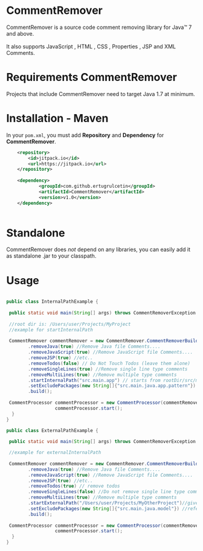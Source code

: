 # CommentRemover

CommentRemover is a source code comment removing library for Java&trade; 7 and above.<br><br>
It also supports JavaScript , HTML , CSS , Properties , JSP and XML Comments.

# Requirements CommentRemover

Projects that include CommentRemover need to target Java 1.7 at minimum.

# Installation - Maven
In your `pom.xml`, you must add **Repository** and **Dependency** for **CommentRemover**. 

```xml
	<repository>
	    <id>jitpack.io</id>
	    <url>https://jitpack.io</url>
	</repository>
	
	<dependency>
    	    <groupId>com.github.ertugrulcetin</groupId>
    	    <artifactId>CommentRemover</artifactId>
    	    <version>v1.0</version>
    </dependency>
    	
```

# Standalone

CommentRemover does _not_  depend on any libraries, you can easily add it as standalone .jar to your classpath.


# Usage

~~~~~ java

public class InternalPathExample {
    
 public static void main(String[] args) throws CommentRemoverException {
        
 //root dir is: /Users/user/Projects/MyProject
 //example for startInternalPath
    
 CommentRemover commentRemover = new CommentRemover.CommentRemoverBuilder()
        .removeJava(true) //Remove Java file Comments....
        .removeJavaScript(true) //Remove JavaScript file Comments....
        .removeJSP(true) //etc..
        .removeTodos(false) // Do Not Touch Todos (leave them alone)
        .removeSingleLines(true) //Remove single line type comments
        .removeMultiLines(true) //Remove multiple type comments
        .startInternalPath("src.main.app") // starts from rootDir/src/main/app , leave it empty string when you want to start from root dir
        .setExcludePackages(new String[]{"src.main.java.app.pattern"}) // rootDir/src/main/java/app/pattern skip this directory
        .build();
        
 CommentProcessor commentProcessor = new CommentProcessor(commentRemover);
                  commentProcessor.start();        
  }
}

public class ExternalPathExample {
    
 public static void main(String[] args) throws CommentRemoverException {

 //example for externalInternalPath
    
 CommentRemover commentRemover = new CommentRemover.CommentRemoverBuilder()
        .removeJava(true) //Remove Java file Comments....
        .removeJavaScript(true) //Remove JavaScript file Comments....
        .removeJSP(true) //etc..
        .removeTodos(true) // remove todos
        .removeSingleLines(false) //Do not remove single line type comments
        .removeMultiLines(true) //Remove multiple type comments
        .startExternalPath("/Users/user/Projects/MyOtherProject")//give it full path for external directories
        .setExcludePackages(new String[]{"src.main.java.model"}) //refers to /Users/user/Projects/MyOtherProject/src/main/java/model and skips this directory.
        .build();
        
 CommentProcessor commentProcessor = new CommentProcessor(commentRemover);
                  commentProcessor.start();        
  }
}



~~~~~
